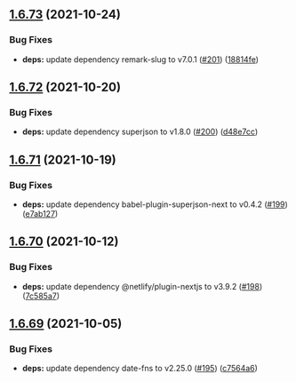 ## [1.6.73](https://github.com/dds/bosabosa.org/compare/v1.6.72...v1.6.73) (2021-10-24)


### Bug Fixes

* **deps:** update dependency remark-slug to v7.0.1 ([#201](https://github.com/dds/bosabosa.org/issues/201)) ([18814fe](https://github.com/dds/bosabosa.org/commit/18814fececbd76518322f48255e1e6383324c6ed))



## [1.6.72](https://github.com/dds/bosabosa.org/compare/v1.6.71...v1.6.72) (2021-10-20)


### Bug Fixes

* **deps:** update dependency superjson to v1.8.0 ([#200](https://github.com/dds/bosabosa.org/issues/200)) ([d48e7cc](https://github.com/dds/bosabosa.org/commit/d48e7cc3934703fd70e9bc8fa9975840d056370f))



## [1.6.71](https://github.com/dds/bosabosa.org/compare/v1.6.70...v1.6.71) (2021-10-19)


### Bug Fixes

* **deps:** update dependency babel-plugin-superjson-next to v0.4.2 ([#199](https://github.com/dds/bosabosa.org/issues/199)) ([e7ab127](https://github.com/dds/bosabosa.org/commit/e7ab1278854547a286e4ed3c847d3238404a0557))



## [1.6.70](https://github.com/dds/bosabosa.org/compare/v1.6.69...v1.6.70) (2021-10-12)


### Bug Fixes

* **deps:** update dependency @netlify/plugin-nextjs to v3.9.2 ([#198](https://github.com/dds/bosabosa.org/issues/198)) ([7c585a7](https://github.com/dds/bosabosa.org/commit/7c585a721643582e13b2c89d8d6379052e8b3133))



## [1.6.69](https://github.com/dds/bosabosa.org/compare/v1.6.68...v1.6.69) (2021-10-05)


### Bug Fixes

* **deps:** update dependency date-fns to v2.25.0 ([#195](https://github.com/dds/bosabosa.org/issues/195)) ([c7564a6](https://github.com/dds/bosabosa.org/commit/c7564a658ecaa327918290c78429ff0ce2ec1342))




